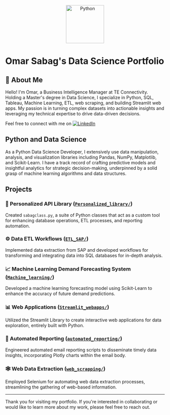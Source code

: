 <p align="center">
  <img alt="Python" src="https://upload.wikimedia.org/wikipedia/commons/c/c3/Python-logo-notext.svg" width="120" height="120" />
</p>

# Omar Sabag's Data Science Portfolio

##  :bust_in_silhouette: About Me

Hello! I'm Omar, a Business Intelligence Manager at TE Connectivity. Holding a Master's degree in Data Science, I specialize in Python, SQL, Tableau, Machine Learning, ETL, web scraping, and building Streamlit web apps. My passion is in turning complex datasets into actionable insights and leveraging my technical expertise to drive data-driven decisions.

Feel free to connect with me on [![LinkedIn](https://img.shields.io/badge/LinkedIn-%230077B5.svg?logo=linkedin&logoColor=white)](https://linkedin.com/in/omarsabag) 

## Python and Data Science

As a Python Data Science Developer, I extensively use data manipulation, analysis, and visualization libraries including Pandas, NumPy, Matplotlib, and Scikit-Learn. I have a track record of crafting predictive models and insightful analytics for strategic decision-making, underpinned by a solid grasp of machine learning algorithms and data structures.

## Projects

   ### :snake: Personalized API Library ([`Personalized_library/`](https://github.com/ssabagg/my_portfolio/tree/main/Personalized_library))
   Created `sabagclass.py`, a suite of Python classes that act as a custom tool for enhancing database operations, ETL processes, and reporting automation. 

   ### :gear: Data ETL Workflows ([`ETL_SAP/`](https://github.com/ssabagg/my_portfolio/tree/main/ETL_SAP))
   Implemented data extraction from SAP and developed workflows for transforming and integrating data into SQL databases for in-depth analysis.

   ### :chart_with_upwards_trend: Machine Learning Demand Forecasting System ([`Machine_learning/`](https://github.com/ssabagg/my_portfolio/tree/main/Machine_learning))
   Developed a machine learning forecasting model using Scikit-Learn to enhance the accuracy of future demand predictions. 

   ### :bar_chart: Web Applications ([`Streamlit_webapps/`](https://github.com/ssabagg/my_portfolio/tree/main/Streamlit_webapps))
   Utilized the Streamlit Library to create interactive web applications for data exploration, entirely built with Python.

   ### :envelope_with_arrow: Automated Reporting ([`automated_reporting/`](https://github.com/ssabagg/my_portfolio/tree/main/automated_reporting))
   Engineered automated email reporting scripts to disseminate timely data insights, incorporating Plotly charts within the email body.

   ### :spider_web: Web Data Extraction ([`web_scrapping/`](https://github.com/ssabagg/my_portfolio/tree/main/web_scrapping))
   Employed Selenium for automating web data extraction processes, streamlining the gathering of web-based information.

---

Thank you for visiting my portfolio. If you're interested in collaborating or would like to learn more about my work, please feel free to reach out.
